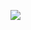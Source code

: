 

![](http://github-profile-summary-cards.vercel.app/api/cards/profile-details?username=mjmj930&theme=ocean_dark)
